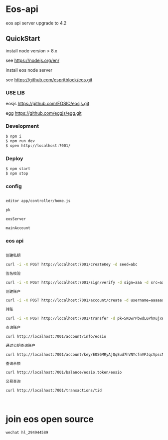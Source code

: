 # Eos-api

eos api server  upgrade to 4.2

## QuickStart

install node version > 8.x

see https://nodejs.org/en/

install eos node server

see https://github.com/espritblock/eos.git

### USE LIB

eosjs https://github.com/EOSIO/eosjs.git 

egg  https://github.com/eggjs/egg.git

### Development

```bash
$ npm i
$ npm run dev
$ open http://localhost:7001/
```

### Deploy

```bash
$ npm start
$ npm stop
```

### config

```bash

editor app/controller/home.js

pk

eosServer

mainAccount

```

### eos api

```bash

创建私钥

curl -i -X POST http://localhost:7001/createKey -d seed=abc

签名校验

curl -i -X POST http://localhost:7001/sign/verify -d sign=aaa -d src=aaa -d pubkey=aaa

创建账户

curl -i -X POST http://localhost:7001/account/create -d username=aaaaaaaaaaaaaaaa -d active=EOS6MRyAjQq8ud7hVNYcfnVPJqcVpscN5So8BhtHuGYqET5GDW5CV -d owner=EOS6MRyAjQq8ud7hVNYcfnVPJqcVpscN5So8BhtHuGYqET5GDW5CV

转账

curl -i -X POST http://localhost:7001/transfer -d pk=5KQwrPbwdL6PhXujxW37FSSQZ1JiwsST4cqQzDeyXtP79zkvFD3 -d from=eosio -d to=inita -d quantity='1.0000 SYS' -d mome=aaa

查询账户

curl http://localhost:7001/account/info/eosio

通过公钥查询账户

curl http://localhost:7001/account/key/EOS6MRyAjQq8ud7hVNYcfnVPJqcVpscN5So8BhtHuGYqET5GDW5CV

查询余额

curl http://localhost:7001/balance/eosio.token/eosio

交易查询

curl http://localhost:7001/transactions/tid




```

# join eos open source 

	wechat hl_294944589
